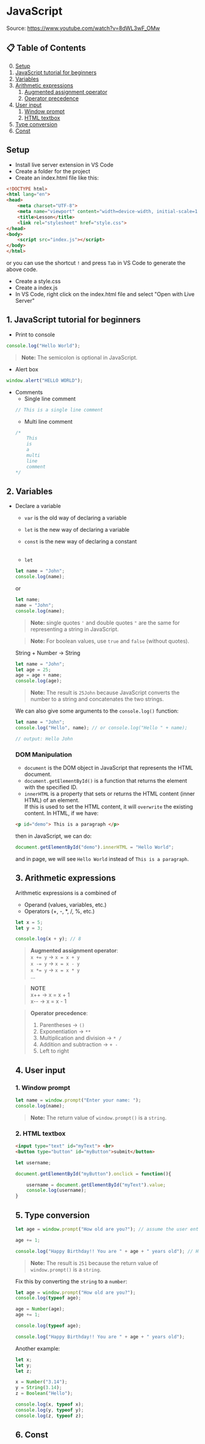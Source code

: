 # JavaScript
Source: https://www.youtube.com/watch?v=8dWL3wF_OMw

## 📋 Table of Contents
0. [Setup](#Setup)
1. [JavaScript tutorial for beginners](#JavaScript-tutorial-for-beginners)
2. [Variables](#Variables)
3. [Arithmetic expressions](#Arithmetic-expressions)
    1. [Augmented assignment operator](#Augmented-assignment-operator)
    2. [Operator precedence](#Operator-precedence)
4. [User input](#User-input)
    1. [Window prompt](#Window-prompt)
    2. [HTML textbox](#HTML-textbox)
5. [Type conversion](#Type-conversion)
6. [Const](#Const)


<a id="Setup"></a>  
## Setup
- Install live server extension in VS Code
- Create a folder for the project
- Create an index.html file like this:
```html
<!DOCTYPE html>
<html lang="en">
<head>
    <meta charset="UTF-8">
    <meta name="viewport" content="width=device-width, initial-scale=1.0">
    <title>Lesson</title>
    <link rel="stylesheet" href="style.css">
</head>
<body>
    <script src="index.js"></script>
</body>
</html>
```
or you can use the shortcut `!` and press `Tab` in VS Code to generate the above code.  
- Create a style.css
- Create a index.js
- In VS Code, right click on the index.html file and select "Open with Live Server"


<a id="JavaScript-tutorial-for-beginners"></a>
## 1. JavaScript tutorial for beginners
- Print to console
```javascript
console.log("Hello World");
```
> **Note:** The semicolon is optional in JavaScript.

- Alert box
```javascript
window.alert("HELLO WORLD");
```

- Comments
    - Single line comment
    ```javascript
    // This is a single line comment
    ```
    - Multi line comment
    ```javascript
    /*
        This
        is
        a
        multi
        line
        comment
    */
    ```


<a id="Variables"></a>
## 2. Variables
- Declare a variable
    - `var` is the old way of declaring a variable
    - `let` is the new way of declaring a variable
    - `const` is the new way of declaring a constant
    <br> <br>


    - `let`

    ```javascript
    let name = "John";
    console.log(name);
    ```

    or
 
    ```javascript
    let name;
    name = "John";
    console.log(name);
    ```
    > **Note:** single quotes `'` and double quotes `"` are the same for representing a string in JavaScript.  

    > **Note:** For boolean values, use `true` and `false` (without quotes).

    String + Number &rarr; String

    ```javascript
    let name = "John";
    let age = 25;
    age = age + name;
    console.log(age);
    ```
    > **Note:** The result is `25John` because JavaScript converts the number to a string and concatenates the two strings.

    We can also give some arguments to the `console.log()` function:

    ```javascript
    let name = "John";
    console.log("Hello", name); // or console.log("Hello " + name);

    // output: Hello John
    ```

    ### DOM Manipulation
    - `document` is the DOM object in JavaScript that represents the HTML document.
    - `document.getElementById()` is a function that returns the element with the specified ID.
    - `innerHTML` is a property that sets or returns the HTML content (inner HTML) of an element.  
    If this is used to set the HTML content, it will `overwrite` the existing content.
    In HTML, if we have:

    ```html
    <p id="demo"> This is a paragraph </p>
    ```
    then in JavaScript, we can do:

    ```javascript
    document.getElementById("demo").innerHTML = "Hello World";
    ```
    and in page, we will see `Hello World` instead of `This is a paragraph`.



    <a id="Arithmetic-expressions"></a>
    ## 3. Arithmetic expressions
    Arithmetic expressions is a combined of
    * Operand (values, variables, etc.)
    * Operators (+, -, *, /, %, etc.)

    ```javascript
    let x = 5;
    let y = 3;

    console.log(x + y); // 8
    ```
    <a id="Augmented-assignment-operator"></a>
    > **Augmented assignment operator**:   
    > `x += y` &rarr; `x = x + y`   
    > `x -= y` &rarr; `x = x - y`  
    > `x *= y` &rarr; `x = x * y`  
    > ...

    > **NOTE**  
    > x++ &rarr; x = x + 1  
    > x-- &rarr; x = x - 1


    <a id="Operator-precedence"></a>
    > **Operator precedence**:  
    > 1. Parentheses &rarr; `()`
    > 2. Exponentiation &rarr; `**`
    > 3. Multiplication and division &rarr; `* /`
    > 4. Addition and subtraction &rarr; `+ -`
    > 5. Left to right


    <a id="User-input"></a>
    ## 4. User input

    <a id="Window-prompt"></a>
    ### 1. Window prompt
    ```javascript
    let name = window.prompt("Enter your name: ");
    console.log(name);
    ```

    > **Note:** The return value of `window.prompt()` is a `string`.

    <a id="HTML-textbox"></a>
    ### 2. HTML textbox

    ```html
    <input type="text" id="myText"> <br>
    <button type="button" id="myButton">submit</button>
    ```

    ```javascript
    let username;

    document.getElementById("myButton").onclick = function(){

        username = document.getElementById("myText").value;
        console.log(username);
    }
    ```

    <a id="Type-conversion"></a>
    ## 5. Type conversion
    ```javascript
    let age = window.prompt("How old are you?"); // assume the user enters 25

    age += 1;

    console.log("Happy Birthday!! You are " + age + " years old"); // Happy Birthday!! You are 251 years old
    ```
    > **Note:** The result is `251` because the return value of `window.prompt()` is a `string`.

    Fix this by converting the `string` to a `number`:

    ```javascript
    let age = window.prompt("How old are you?");
    console.log(typeof age);

    age = Number(age);
    age += 1;

    console.log(typeof age);

    console.log("Happy Birthday!! You are " + age + " years old");
    ```

    Another example:

    ```javascript
    let x;
    let y;
    let z;

    x = Number("3.14");
    y = String(3.14);
    z = Boolean("Hello");

    console.log(x, typeof x);
    console.log(y, typeof y);
    console.log(z, typeof z);
    ```

    <a id="Const"></a>
    ## 6. Const    